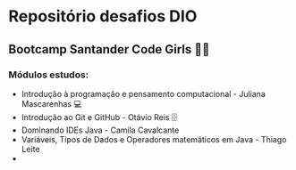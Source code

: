# Repositório desafios DIO

## Bootcamp Santander Code Girls :woman_technologist:

### Módulos estudos:
 - Introdução à programação e pensamento computacional - Juliana Mascarenhas :computer:
 - Introdução ao Git e GitHub - Otávio Reis :file_cabinet:
 - Dominando IDEs Java - Camila Cavalcante
 - Variáveis, Tipos de Dados e Operadores matemáticos em Java - Thiago Leite
 - 



